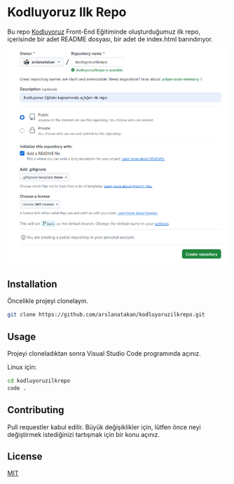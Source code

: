 # Kodluyoruz Ilk Repo

Bu repo [Kodluyoruz](https://www.kodluyoruz.org/) Front-End Eğitiminde oluşturduğumuz ilk repo, içerisinde bir adet README dosyası, bir adet de index.html barındırıyor.

![github](pic\KodluyoruzGithubScreenshot.PNG)

## Installation

Öncelikle projeyi clonelayın. 
```bash
git clone https://github.com/arslanatakan/kodluyoruzilkrepo.git 
```

## Usage

Projeyi cloneladıktan sonra Visual Studio Code programında açınız. 

Linux için:
```bash
cd kodluyoruzilkrepo
code .
```

## Contributing 

Pull requestler kabul edilir. Büyük değişiklikler için, lütfen önce neyi değiştirmek istediğinizi tartışmak için bir konu açınız. 

## License
[MIT](https://choosealicense.com/licenses/mit/)


